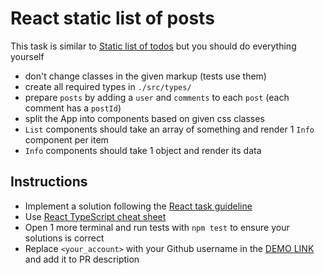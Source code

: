 # React static list of posts
This task is similar to [Static list of todos](https://github.com/mate-academy/react_static-list-of-todos#react-static-list-of-todos)
but you should do everything yourself

- don't change classes in the given markup (tests use them)
- create all required types in `./src/types/`
- prepare `posts` by adding a `user` and `comments` to each `post` (each
  comment has a `postId`)
- split the App into components based on given css classes
- `List` components should take an array of something and render 1 `Info`
 component per item
- `Info` components should take 1 object and render its data

## Instructions
- Implement a solution following the [React task guideline](https://github.com/mate-academy/react_task-guideline#react-tasks-guideline)
- Use [React TypeScript cheat sheet](https://mate-academy.github.io/fe-program/js/extra/react-typescript)
- Open 1 more terminal and run tests with `npm test` to ensure your solutions is correct
- Replace `<your_account>` with your Github username in the [DEMO LINK](https://Bielichenko.github.io/react_static-list-of-posts/) and add it to PR description
